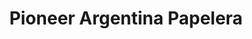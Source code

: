 ---
title: "Pioneer Argentina Papelera"
url: /ciudad-autonoma-de-buenos-aires/pioneer-argentina-papelera/
shop: material de oficina
---